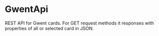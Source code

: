 # GwentApi
REST API for Gwent cards. For GET request methods it responses with properties of all or selected card in JSON.

